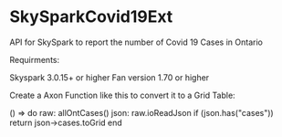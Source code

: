 # SkySparkCovid19Ext
API for SkySpark to report the number of Covid 19 Cases in Ontario

Requirments:

Skyspark 3.0.15+ or higher
Fan version 1.70 or higher

Create a Axon Function like this to convert it to a Grid Table:

() => do
   raw:  allOntCases()
   json: raw.ioReadJson
   if (json.has("cases")) return json->cases.toGrid
end
